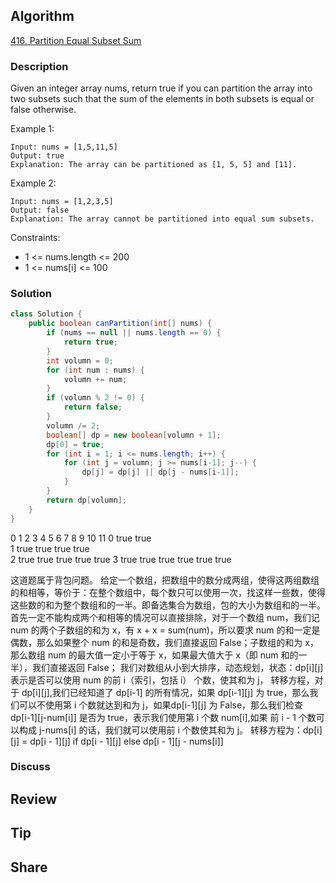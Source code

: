 ## Algorithm

[416. Partition Equal Subset Sum](https://leetcode.com/problems/partition-equal-subset-sum)

### Description

Given an integer array nums, return true if you can partition the array into two subsets such that the sum of the elements in both subsets is equal or false otherwise.

Example 1:

```
Input: nums = [1,5,11,5]
Output: true
Explanation: The array can be partitioned as [1, 5, 5] and [11].
```

Example 2:

```
Input: nums = [1,2,3,5]
Output: false
Explanation: The array cannot be partitioned into equal sum subsets.
```

Constraints:

- 1 <= nums.length <= 200
- 1 <= nums[i] <= 100

### Solution

```java
class Solution {
    public boolean canPartition(int[] nums) {
        if (nums == null || nums.length == 0) {
            return true;
        }
        int volumn = 0;
        for (int num : nums) {
            volumn += num;
        }
        if (volumn % 2 != 0) {
            return false;
        }
        volumn /= 2;
        boolean[] dp = new boolean[volumn + 1];
        dp[0] = true;
        for (int i = 1; i <= nums.length; i++) {
            for (int j = volumn; j >= nums[i-1]; j--) {
                dp[j] = dp[j] || dp[j - nums[i-1]];
            }
        }
        return dp[volumn];
    }
}
```

0	1	2	3	4	5	6	7	8	9	10	11
0	true	true										
1	true	true				true	true					
2	true	true				true	true					true
3	true	true				true	true				true	true


这道题属于背包问题。
给定一个数组，把数组中的数分成两组，使得这两组数组的和相等，等价于：在整个数组中，每个数只可以使用一次，找这样一些数，使得这些数的和为整个数组和的一半。即备选集合为数组，包的大小为数组和的一半。
首先一定不能构成两个和相等的情况可以直接排除，对于一个数组 num，我们记 num 的两个子数组的和为 x，有 x + x = sum(num)，所以要求 num 的和一定是偶数，那么如果整个 num 的和是奇数，我们直接返回 False；子数组的和为 x，那么数组 num 的最大值一定小于等于 x，如果最大值大于 x（即 num 和的一半），我们直接返回 False；
我们对数组从小到大排序，动态规划，状态：dp[i][j] 表示是否可以使用 num 的前 i（索引，包括 i） 个数，使其和为 j，
转移方程，对于 dp[i][j],我们已经知道了 dp[i-1] 的所有情况，如果 dp[i-1][j] 为 true，那么我们可以不使用第 i 个数就达到和为 j，如果dp[i-1][j] 为 False，那么我们检查 dp[i-1][j-num[i]] 是否为 true，表示我们使用第 i 个数 num[i],如果 前 i - 1 个数可以构成 j-nums[i] 的话，我们就可以使用前 i 个数使其和为 j。
转移方程为：dp[i][j] = dp[i - 1][j] if dp[i - 1][j] else dp[i - 1][j - nums[i]]

### Discuss

## Review


## Tip


## Share
